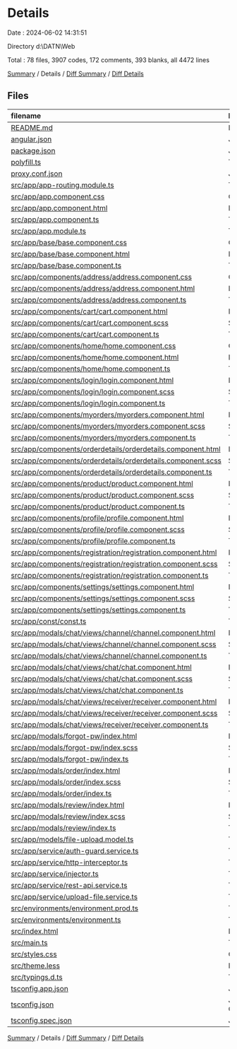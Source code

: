 # Details

Date : 2024-06-02 14:31:51

Directory d:\\DATN\\Web

Total : 78 files,  3907 codes, 172 comments, 393 blanks, all 4472 lines

[Summary](results.md) / Details / [Diff Summary](diff.md) / [Diff Details](diff-details.md)

## Files
| filename | language | code | comment | blank | total |
| :--- | :--- | ---: | ---: | ---: | ---: |
| [README.md](/README.md) | Markdown | 0 | 0 | 1 | 1 |
| [angular.json](/angular.json) | JSON | 112 | 0 | 3 | 115 |
| [package.json](/package.json) | JSON | 55 | 0 | 1 | 56 |
| [polyfill.ts](/polyfill.ts) | TypeScript | 2 | 0 | 1 | 3 |
| [proxy.conf.json](/proxy.conf.json) | JSON | 7 | 0 | 1 | 8 |
| [src/app/app-routing.module.ts](/src/app/app-routing.module.ts) | TypeScript | 75 | 0 | 4 | 79 |
| [src/app/app.component.css](/src/app/app.component.css) | CSS | 28 | 0 | 3 | 31 |
| [src/app/app.component.html](/src/app/app.component.html) | HTML | 61 | 0 | 5 | 66 |
| [src/app/app.component.ts](/src/app/app.component.ts) | TypeScript | 76 | 4 | 15 | 95 |
| [src/app/app.module.ts](/src/app/app.module.ts) | TypeScript | 143 | 4 | 4 | 151 |
| [src/app/base/base.component.css](/src/app/base/base.component.css) | CSS | 0 | 0 | 1 | 1 |
| [src/app/base/base.component.html](/src/app/base/base.component.html) | HTML | 1 | 0 | 1 | 2 |
| [src/app/base/base.component.ts](/src/app/base/base.component.ts) | TypeScript | 50 | 0 | 5 | 55 |
| [src/app/components/address/address.component.css](/src/app/components/address/address.component.css) | CSS | 22 | 0 | 5 | 27 |
| [src/app/components/address/address.component.html](/src/app/components/address/address.component.html) | HTML | 58 | 0 | 4 | 62 |
| [src/app/components/address/address.component.ts](/src/app/components/address/address.component.ts) | TypeScript | 114 | 4 | 15 | 133 |
| [src/app/components/cart/cart.component.html](/src/app/components/cart/cart.component.html) | HTML | 68 | 4 | 1 | 73 |
| [src/app/components/cart/cart.component.scss](/src/app/components/cart/cart.component.scss) | SCSS | 5 | 0 | 1 | 6 |
| [src/app/components/cart/cart.component.ts](/src/app/components/cart/cart.component.ts) | TypeScript | 88 | 0 | 10 | 98 |
| [src/app/components/home/home.component.css](/src/app/components/home/home.component.css) | CSS | 64 | 5 | 5 | 74 |
| [src/app/components/home/home.component.html](/src/app/components/home/home.component.html) | HTML | 87 | 5 | 4 | 96 |
| [src/app/components/home/home.component.ts](/src/app/components/home/home.component.ts) | TypeScript | 154 | 4 | 12 | 170 |
| [src/app/components/login/login.component.html](/src/app/components/login/login.component.html) | HTML | 35 | 0 | 2 | 37 |
| [src/app/components/login/login.component.scss](/src/app/components/login/login.component.scss) | SCSS | 23 | 0 | 4 | 27 |
| [src/app/components/login/login.component.ts](/src/app/components/login/login.component.ts) | TypeScript | 68 | 0 | 8 | 76 |
| [src/app/components/myorders/myorders.component.html](/src/app/components/myorders/myorders.component.html) | HTML | 83 | 0 | 5 | 88 |
| [src/app/components/myorders/myorders.component.scss](/src/app/components/myorders/myorders.component.scss) | SCSS | 0 | 0 | 1 | 1 |
| [src/app/components/myorders/myorders.component.ts](/src/app/components/myorders/myorders.component.ts) | TypeScript | 103 | 4 | 12 | 119 |
| [src/app/components/orderdetails/orderdetails.component.html](/src/app/components/orderdetails/orderdetails.component.html) | HTML | 107 | 0 | 2 | 109 |
| [src/app/components/orderdetails/orderdetails.component.scss](/src/app/components/orderdetails/orderdetails.component.scss) | SCSS | 137 | 0 | 17 | 154 |
| [src/app/components/orderdetails/orderdetails.component.ts](/src/app/components/orderdetails/orderdetails.component.ts) | TypeScript | 189 | 4 | 19 | 212 |
| [src/app/components/product/product.component.html](/src/app/components/product/product.component.html) | HTML | 105 | 22 | 2 | 129 |
| [src/app/components/product/product.component.scss](/src/app/components/product/product.component.scss) | SCSS | 2 | 0 | 2 | 4 |
| [src/app/components/product/product.component.ts](/src/app/components/product/product.component.ts) | TypeScript | 122 | 4 | 10 | 136 |
| [src/app/components/profile/profile.component.html](/src/app/components/profile/profile.component.html) | HTML | 31 | 0 | 1 | 32 |
| [src/app/components/profile/profile.component.scss](/src/app/components/profile/profile.component.scss) | SCSS | 11 | 0 | 1 | 12 |
| [src/app/components/profile/profile.component.ts](/src/app/components/profile/profile.component.ts) | TypeScript | 23 | 0 | 5 | 28 |
| [src/app/components/registration/registration.component.html](/src/app/components/registration/registration.component.html) | HTML | 82 | 0 | 2 | 84 |
| [src/app/components/registration/registration.component.scss](/src/app/components/registration/registration.component.scss) | SCSS | 16 | 0 | 3 | 19 |
| [src/app/components/registration/registration.component.ts](/src/app/components/registration/registration.component.ts) | TypeScript | 89 | 62 | 14 | 165 |
| [src/app/components/settings/settings.component.html](/src/app/components/settings/settings.component.html) | HTML | 79 | 0 | 2 | 81 |
| [src/app/components/settings/settings.component.scss](/src/app/components/settings/settings.component.scss) | SCSS | 30 | 0 | 4 | 34 |
| [src/app/components/settings/settings.component.ts](/src/app/components/settings/settings.component.ts) | TypeScript | 87 | 0 | 8 | 95 |
| [src/app/const/const.ts](/src/app/const/const.ts) | TypeScript | 20 | 0 | 2 | 22 |
| [src/app/modals/chat/views/channel/channel.component.html](/src/app/modals/chat/views/channel/channel.component.html) | HTML | 14 | 0 | 3 | 17 |
| [src/app/modals/chat/views/channel/channel.component.scss](/src/app/modals/chat/views/channel/channel.component.scss) | SCSS | 56 | 0 | 13 | 69 |
| [src/app/modals/chat/views/channel/channel.component.ts](/src/app/modals/chat/views/channel/channel.component.ts) | TypeScript | 75 | 1 | 8 | 84 |
| [src/app/modals/chat/views/chat/chat.component.html](/src/app/modals/chat/views/chat/chat.component.html) | HTML | 12 | 0 | 8 | 20 |
| [src/app/modals/chat/views/chat/chat.component.scss](/src/app/modals/chat/views/chat/chat.component.scss) | SCSS | 90 | 0 | 13 | 103 |
| [src/app/modals/chat/views/chat/chat.component.ts](/src/app/modals/chat/views/chat/chat.component.ts) | TypeScript | 47 | 0 | 5 | 52 |
| [src/app/modals/chat/views/receiver/receiver.component.html](/src/app/modals/chat/views/receiver/receiver.component.html) | HTML | 14 | 0 | 2 | 16 |
| [src/app/modals/chat/views/receiver/receiver.component.scss](/src/app/modals/chat/views/receiver/receiver.component.scss) | SCSS | 18 | 0 | 2 | 20 |
| [src/app/modals/chat/views/receiver/receiver.component.ts](/src/app/modals/chat/views/receiver/receiver.component.ts) | TypeScript | 35 | 1 | 4 | 40 |
| [src/app/modals/forgot-pw/index.html](/src/app/modals/forgot-pw/index.html) | HTML | 31 | 0 | 7 | 38 |
| [src/app/modals/forgot-pw/index.scss](/src/app/modals/forgot-pw/index.scss) | SCSS | 17 | 0 | 1 | 18 |
| [src/app/modals/forgot-pw/index.ts](/src/app/modals/forgot-pw/index.ts) | TypeScript | 109 | 0 | 6 | 115 |
| [src/app/modals/order/index.html](/src/app/modals/order/index.html) | HTML | 97 | 1 | 3 | 101 |
| [src/app/modals/order/index.scss](/src/app/modals/order/index.scss) | SCSS | 25 | 0 | 2 | 27 |
| [src/app/modals/order/index.ts](/src/app/modals/order/index.ts) | TypeScript | 133 | 0 | 9 | 142 |
| [src/app/modals/review/index.html](/src/app/modals/review/index.html) | HTML | 28 | 0 | 1 | 29 |
| [src/app/modals/review/index.scss](/src/app/modals/review/index.scss) | SCSS | 34 | 0 | 4 | 38 |
| [src/app/modals/review/index.ts](/src/app/modals/review/index.ts) | TypeScript | 45 | 0 | 6 | 51 |
| [src/app/models/file-upload.model.ts](/src/app/models/file-upload.model.ts) | TypeScript | 9 | 0 | 2 | 11 |
| [src/app/service/auth-guard.service.ts](/src/app/service/auth-guard.service.ts) | TypeScript | 18 | 6 | 8 | 32 |
| [src/app/service/http-interceptor.ts](/src/app/service/http-interceptor.ts) | TypeScript | 49 | 4 | 3 | 56 |
| [src/app/service/injector.ts](/src/app/service/injector.ts) | TypeScript | 8 | 0 | 4 | 12 |
| [src/app/service/rest-api.service.ts](/src/app/service/rest-api.service.ts) | TypeScript | 18 | 3 | 8 | 29 |
| [src/app/service/upload-file.service.ts](/src/app/service/upload-file.service.ts) | TypeScript | 61 | 17 | 16 | 94 |
| [src/environments/environment.prod.ts](/src/environments/environment.prod.ts) | TypeScript | 4 | 0 | 1 | 5 |
| [src/environments/environment.ts](/src/environments/environment.ts) | TypeScript | 19 | 4 | 2 | 25 |
| [src/index.html](/src/index.html) | HTML | 15 | 0 | 1 | 16 |
| [src/main.ts](/src/main.ts) | TypeScript | 4 | 1 | 5 | 10 |
| [src/styles.css](/src/styles.css) | CSS | 44 | 0 | 10 | 54 |
| [src/theme.less](/src/theme.less) | Less | 1 | 5 | 4 | 10 |
| [src/typings.d.ts](/src/typings.d.ts) | TypeScript | 5 | 1 | 1 | 7 |
| [tsconfig.app.json](/tsconfig.app.json) | JSON | 15 | 1 | 1 | 17 |
| [tsconfig.json](/tsconfig.json) | JSON with Comments | 31 | 0 | 1 | 32 |
| [tsconfig.spec.json](/tsconfig.spec.json) | JSON | 14 | 1 | 1 | 16 |

[Summary](results.md) / Details / [Diff Summary](diff.md) / [Diff Details](diff-details.md)